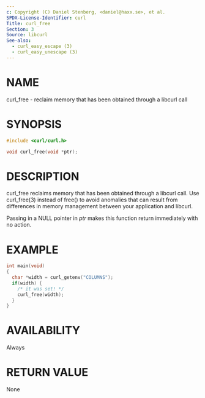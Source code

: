 ```yaml
---
c: Copyright (C) Daniel Stenberg, <daniel@haxx.se>, et al.
SPDX-License-Identifier: curl
Title: curl_free
Section: 3
Source: libcurl
See-also:
  - curl_easy_escape (3)
  - curl_easy_unescape (3)
---
```


# NAME

curl_free - reclaim memory that has been obtained through a libcurl call

# SYNOPSIS

~~~c
#include <curl/curl.h>

void curl_free(void *ptr);
~~~

# DESCRIPTION

curl_free reclaims memory that has been obtained through a libcurl call. Use
curl_free(3) instead of free() to avoid anomalies that can result from
differences in memory management between your application and libcurl.

Passing in a NULL pointer in *ptr* makes this function return immediately
with no action.

# EXAMPLE

~~~c
int main(void)
{
  char *width = curl_getenv("COLUMNS");
  if(width) {
    /* it was set! */
    curl_free(width);
  }
}
~~~

# AVAILABILITY

Always

# RETURN VALUE

None
